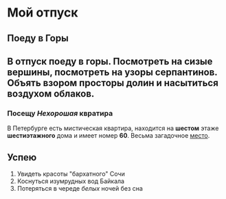 # Мой отпуск

## Поеду в **Горы**

В отпуск поеду в горы. Посмотреть на сизые вершины, посмотреть на узоры серпантинов. Объять взором просторы долин и насытиться воздухом облаков. 
---

### Посещу **_Нехорошая_ квратира**

В Петербурге есть мистическая квартира, находится на **шестом** этаже **шестиэтажного** дома и имеет номер **60**. Весьма загадочное [место](https://yandex.ru/maps/-/CCUJZIcN1A). 

## Успею 
1. Увидеть красоты "бархатного" Сочи
2. Коснуться изумрудных вод Байкала
3. Потеряться в череде _*белых*_ ночей без сна
